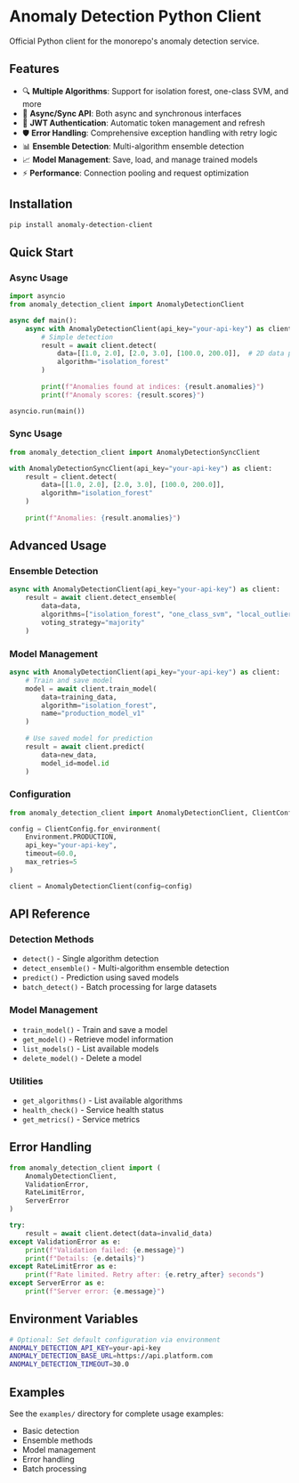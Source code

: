 # Anomaly Detection Python Client

Official Python client for the monorepo's anomaly detection service.

## Features

- 🔍 **Multiple Algorithms**: Support for isolation forest, one-class SVM, and more
- 🔄 **Async/Sync API**: Both async and synchronous interfaces
- 🔐 **JWT Authentication**: Automatic token management and refresh
- 🛡️ **Error Handling**: Comprehensive exception handling with retry logic
- 📊 **Ensemble Detection**: Multi-algorithm ensemble detection
- 📈 **Model Management**: Save, load, and manage trained models
- ⚡ **Performance**: Connection pooling and request optimization

## Installation

```bash
pip install anomaly-detection-client
```

## Quick Start

### Async Usage

```python
import asyncio
from anomaly_detection_client import AnomalyDetectionClient

async def main():
    async with AnomalyDetectionClient(api_key="your-api-key") as client:
        # Simple detection
        result = await client.detect(
            data=[[1.0, 2.0], [2.0, 3.0], [100.0, 200.0]],  # 2D data points
            algorithm="isolation_forest"
        )
        
        print(f"Anomalies found at indices: {result.anomalies}")
        print(f"Anomaly scores: {result.scores}")

asyncio.run(main())
```

### Sync Usage

```python
from anomaly_detection_client import AnomalyDetectionSyncClient

with AnomalyDetectionSyncClient(api_key="your-api-key") as client:
    result = client.detect(
        data=[[1.0, 2.0], [2.0, 3.0], [100.0, 200.0]],
        algorithm="isolation_forest"
    )
    
    print(f"Anomalies: {result.anomalies}")
```

## Advanced Usage

### Ensemble Detection

```python
async with AnomalyDetectionClient(api_key="your-api-key") as client:
    result = await client.detect_ensemble(
        data=data,
        algorithms=["isolation_forest", "one_class_svm", "local_outlier_factor"],
        voting_strategy="majority"
    )
```

### Model Management

```python
async with AnomalyDetectionClient(api_key="your-api-key") as client:
    # Train and save model
    model = await client.train_model(
        data=training_data,
        algorithm="isolation_forest",
        name="production_model_v1"
    )
    
    # Use saved model for prediction
    result = await client.predict(
        data=new_data,
        model_id=model.id
    )
```

### Configuration

```python
from anomaly_detection_client import AnomalyDetectionClient, ClientConfig, Environment

config = ClientConfig.for_environment(
    Environment.PRODUCTION,
    api_key="your-api-key",
    timeout=60.0,
    max_retries=5
)

client = AnomalyDetectionClient(config=config)
```

## API Reference

### Detection Methods

- `detect()` - Single algorithm detection
- `detect_ensemble()` - Multi-algorithm ensemble detection  
- `predict()` - Prediction using saved models
- `batch_detect()` - Batch processing for large datasets

### Model Management

- `train_model()` - Train and save a model
- `get_model()` - Retrieve model information
- `list_models()` - List available models
- `delete_model()` - Delete a model

### Utilities

- `get_algorithms()` - List available algorithms
- `health_check()` - Service health status
- `get_metrics()` - Service metrics

## Error Handling

```python
from anomaly_detection_client import (
    AnomalyDetectionClient,
    ValidationError,
    RateLimitError,
    ServerError
)

try:
    result = await client.detect(data=invalid_data)
except ValidationError as e:
    print(f"Validation failed: {e.message}")
    print(f"Details: {e.details}")
except RateLimitError as e:
    print(f"Rate limited. Retry after: {e.retry_after} seconds")
except ServerError as e:
    print(f"Server error: {e.message}")
```

## Environment Variables

```bash
# Optional: Set default configuration via environment
ANOMALY_DETECTION_API_KEY=your-api-key
ANOMALY_DETECTION_BASE_URL=https://api.platform.com
ANOMALY_DETECTION_TIMEOUT=30.0
```

## Examples

See the `examples/` directory for complete usage examples:
- Basic detection
- Ensemble methods
- Model management
- Error handling
- Batch processing